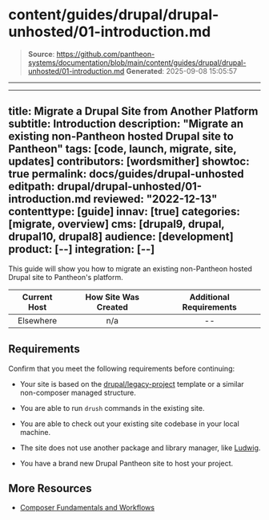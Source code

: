 # content/guides/drupal/drupal-unhosted/01-introduction.md

> **Source**: https://github.com/pantheon-systems/documentation/blob/main/content/guides/drupal/drupal-unhosted/01-introduction.md
> **Generated**: 2025-09-08 15:05:57

---

---
title: Migrate a Drupal Site from Another Platform
subtitle: Introduction
description: "Migrate an existing non-Pantheon hosted Drupal site to Pantheon"
tags: [code, launch, migrate, site, updates]
contributors: [wordsmither]
showtoc: true
permalink: docs/guides/drupal-unhosted
editpath: drupal/drupal-unhosted/01-introduction.md
reviewed: "2022-12-13"
contenttype: [guide]
innav: [true]
categories: [migrate, overview]
cms: [drupal9, drupal, drupal10, drupal8]
audience: [development]
product: [--]
integration: [--]
---

This guide will show you how to migrate an existing non-Pantheon hosted Drupal site to Pantheon's platform.

|  Current Host | How Site Was Created <Popover title="Site Creation" content="What is the method you used to create the site?" /> |  Additional Requirements <Popover title="Additional Requirements" content="Any other features that must be in place, or that are desired." /> |
| :-------------------------------------------: | :------------------------------------------------------------------------------------------------------------------------------------------: | :----------------------------------------------------------------------------------------------------------------------------------------------------------------------------------------: |
|                   Elsewhere                   |                                                                     n/a                                                                      |                                                                                             --                                                                                             |

<Partial file="drupal/see-landing.md" />

<Partial file="drupal/commit-history.md" />

## Requirements

Confirm that you meet the following requirements before continuing:

- Your site is based on the [drupal/legacy-project](https://github.com/drupal/legacy-project/blob/9.1.x/composer.json) template or a similar non-composer managed structure.

- You are able to run `drush` commands in the existing site.

- You are able to check out your existing site codebase in your local machine.

- The site does not use another package and library manager, like [Ludwig](https://www.drupal.org/project/ludwig).

- You have a brand new Drupal Pantheon site to host your project.

## More Resources

- [Composer Fundamentals and Workflows](/guides/composer)
